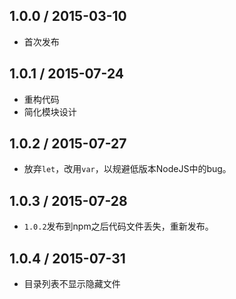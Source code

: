 ## 1.0.0 / 2015-03-10

+ 首次发布

## 1.0.1 / 2015-07-24

+ 重构代码
+ 简化模块设计

## 1.0.2 / 2015-07-27

+ 放弃`let`，改用`var`，以规避低版本NodeJS中的bug。

## 1.0.3 / 2015-07-28

+ `1.0.2`发布到npm之后代码文件丢失，重新发布。

## 1.0.4 / 2015-07-31

+ 目录列表不显示隐藏文件

